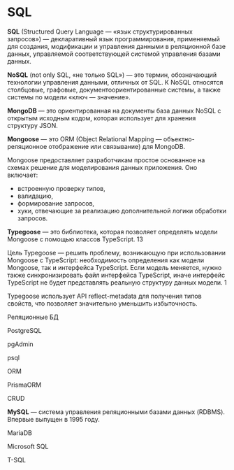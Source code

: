 # SQL

**SQL** (Structured Query Language — «язык структурированных запросов») — декларативный язык программирования, применяемый для создания, модификации и управления данными в реляционной базе данных, управляемой соответствующей системой управления базами данных.

**NoSQL** (not only SQL, «не только SQL») — это термин, обозначающий технологии управления данными, отличных от SQL. К NoSQL относятся столбцовые, графовые, документоориентированные системы, а также системы по модели «ключ — значение».

**MongoDB** — это ориентированная на документы база данных NoSQL с открытым исходным кодом, которая использует для хранения структуру JSON.

**Mongoose** — это ORM (Object Relational Mapping — объектно-реляционное отображение или связывание) для MongoDB.

Mongoose предоставляет разработчикам простое основанное на схемах решение для моделирования данных приложения. Оно включает:

* встроенную проверку типов,
* валидацию,
* формирование запросов,
* хуки, отвечающие за реализацию дополнительной логики обработки запросов.

**Typegoose** — это библиотека, которая позволяет определять модели Mongoose с помощью классов TypeScript. 13

Цель Typegoose — решить проблему, возникающую при использовании Mongoose с TypeScript: необходимость определения как модели Mongoose, так и интерфейса TypeScript. Если модель меняется, нужно также синхронизировать файл интерфейса TypeScript, иначе интерфейс TypeScript не будет представлять реальную структуру данных модели. 1

Typegoose использует API reflect-metadata для получения типов свойств, что позволяет значительно уменьшить избыточность.

Реляционные БД

PostgreSQL

pgAdmin

psql

ORM

PrismaORM

CRUD

**MySQL** — система управления реляционными базами данных (RDBMS). Впервые выпущен в 1995 году.

MariaDB

Microsoft SQL

T-SQL

